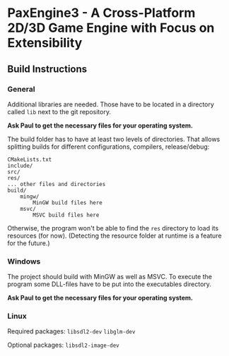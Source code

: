 # PaxEngine3 - A Cross-Platform 2D/3D Game Engine with Focus on Extensibility

## Build Instructions

### General
Additional libraries are needed. Those have to be located in a directory called `lib` next to the git repository.

**Ask Paul to get the necessary files for your operating system.**

The build folder has to have at least two levels of directories. That allows splitting builds for different configurations, compilers, release/debug:

    CMakeLists.txt
    include/
	src/
	res/
	... other files and directories
	build/
	    mingw/
		    MinGW build files here
	    msvc/
		    MSVC build files here
			
Otherwise, the program won't be able to find the `res` directory to load its resources (for now).
(Detecting the resource folder at runtime is a feature for the future.)

### Windows
The project should build with MinGW as well as MSVC. To execute the program some DLL-files have to be put into the executables directory.

**Ask Paul to get the necessary files for your operating system.**

### Linux
Required packages: `libsdl2-dev` `libglm-dev`

Optional packages: `libsdl2-image-dev`